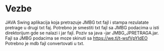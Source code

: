 # Vezbe
JAVA Swing aplikacija koja pretrazuje JMBG txt fajl i stampa rezulatate pretrage u drugi txt faj. 
Potrebno je smestiti txt fajl sa JMBG podacima u isti direktorijum gde se nalazi i jar fajl.
Poziv sa java -jar JMBG_JPRETRAGA.jar.
Fajl sa JMBG podacima se moze skinuti sa https://we.tl/t-wsfVpYIdEO
Potrebno je mdb fajl convertovati u txt.
